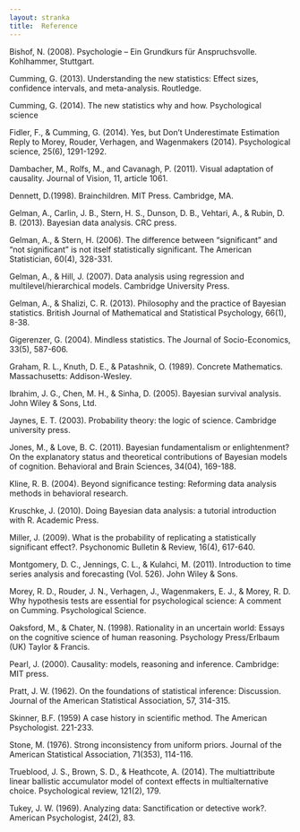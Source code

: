 ```yaml
---
layout: stranka
title:  Reference
---
```


Bishof, N. (2008). Psychologie – Ein Grundkurs für Anspruchsvolle. Kohlhammer, Stuttgart.

Cumming, G. (2013). Understanding the new statistics: Effect sizes, confidence intervals, and meta-analysis. Routledge.

Cumming, G. (2014). The new statistics why and how. Psychological science

Fidler, F., & Cumming, G. (2014). Yes, but Don’t Underestimate Estimation Reply to Morey, Rouder, Verhagen, and Wagenmakers (2014). Psychological science, 25(6), 1291-1292.

Dambacher, M., Rolfs, M., and Cavanagh, P. (2011). Visual adaptation of causality. Journal of Vision, 11, article 1061.

Dennett, D.(1998). Brainchildren. MIT Press. Cambridge, MA.

Gelman, A., Carlin, J. B., Stern, H. S., Dunson, D. B., Vehtari, A., & Rubin, D. B. (2013). Bayesian data analysis. CRC press.

Gelman, A., & Stern, H. (2006). The difference between “significant” and “not significant” is not itself statistically significant. The American Statistician, 60(4), 328-331.

Gelman, A., & Hill, J. (2007). Data analysis using regression and multilevel/hierarchical models. Cambridge University Press.

Gelman, A., & Shalizi, C. R. (2013). Philosophy and the practice of Bayesian statistics. British Journal of Mathematical and Statistical Psychology, 66(1), 8-38.

Gigerenzer, G. (2004). Mindless statistics. The Journal of Socio-Economics, 33(5), 587-606.

Graham, R. L., Knuth, D. E., & Patashnik, O. (1989). Concrete Mathematics. Massachusetts: Addison-Wesley.

Ibrahim, J. G., Chen, M. H., & Sinha, D. (2005). Bayesian survival analysis. John Wiley & Sons, Ltd.

Jaynes, E. T. (2003). Probability theory: the logic of science. Cambridge university press.

Jones, M., & Love, B. C. (2011). Bayesian fundamentalism or enlightenment? On the explanatory status and theoretical contributions of Bayesian models of cognition. Behavioral and Brain Sciences, 34(04), 169-188.

Kline, R. B. (2004). Beyond significance testing: Reforming data analysis methods in behavioral research.

Kruschke, J. (2010). Doing Bayesian data analysis: a tutorial introduction with R. Academic Press.

Miller, J. (2009). What is the probability of replicating a statistically significant effect?. Psychonomic Bulletin & Review, 16(4), 617-640.

Montgomery, D. C., Jennings, C. L., & Kulahci, M. (2011). Introduction to time series analysis and forecasting (Vol. 526). John Wiley & Sons.

Morey, R. D., Rouder, J. N., Verhagen, J., Wagenmakers, E. J., & Morey, R. D. Why hypothesis tests are essential for psychological science: A comment on Cumming. Psychological Science.

Oaksford, M., & Chater, N. (1998). Rationality in an uncertain world: Essays on the cognitive science of human reasoning. Psychology Press/Erlbaum (UK) Taylor & Francis.

Pearl, J. (2000). Causality: models, reasoning and inference. Cambridge: MIT press.

Pratt, J. W. (1962). On the foundations of statistical inference: Discussion. Journal of the American Statistical Association, 57, 314-315.

Skinner, B.F. (1959) A case history in scientific method. The American Psychologist. 221-233.

Stone, M. (1976). Strong inconsistency from uniform priors. Journal of the American Statistical Association, 71(353), 114-116.

Trueblood, J. S., Brown, S. D., & Heathcote, A. (2014). The multiattribute linear ballistic accumulator model of context effects in multialternative choice. Psychological review, 121(2), 179.

Tukey, J. W. (1969). Analyzing data: Sanctification or detective work?. American Psychologist, 24(2), 83.
